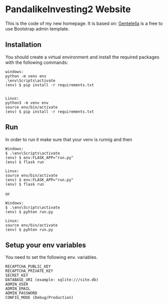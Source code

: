 # PandalikeInvesting2 Website
This is the code of my new homepage.
It is based on:
[Gentelella](https://github.com/puikinsh/gentelella) is a free to use Bootstrap admin template.

## Installation


You should create a virtual environment and install the required packages with the following commands:

    windows:
    python -m venv env
    .\env\Scripts\activate    
    (env) $ pip install -r requirements.txt


    Linux:
    python3 -m venv env
    source env/bin/activate
    (env) $ pip install -r requirements.txt

## Run


In order to run it make sure that your venv is runnig and then

    Windows:
    $ .\env\Scripts\activate 
    (env) $ env:FLASK_APP="run.py"
    (env) $ flask run

    Linux:
    source env/bin/activate
    (env) $ env:FLASK_APP="run.py"
    (env) $ flask run


or

    Windows:
    $ .\env\Scripts\activate 
    (env) $ pyhton run.py

    Linux:
    source env/bin/activate
    (env) $ pyhton run.py



## Setup your env variables
You need to set the following env. variables.

    RECAPTCHA_PUBLIC_KEY
    RECAPTCHA_PRIVATE_KEY
    SECRET_KEY
    DATABASE_URI (example: sqlite:///site.db)
    ADMIN_USER
    ADMIN_EMAIL
    ADMIN_PASSWORD
    CONFIG_MODE (Debug/Production)
 






